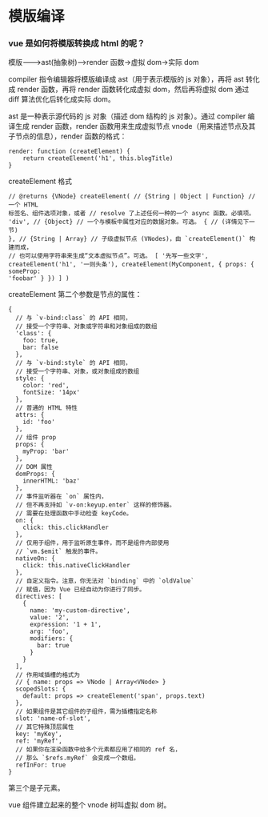 # 模版编译

### vue 是如何将模版转换成 html 的呢？

模版--->ast(抽象树)-->render 函数->虚拟 dom->实际 dom

compiler 指令编辑器将模版编译成 ast（用于表示模版的 js 对象），再将 ast 转化成 render 函数，再将 render 函数转化成虚拟 dom，然后再将虚拟 dom 通过 diff 算法优化后转化成实际 dom。

ast 是一种表示源代码的 js 对象（描述 dom 结构的 js 对象）。通过 compiler 编译生成 render 函数，render 函数用来生成虚拟节点 vnode（用来描述节点及其子节点的信息），render 函数的格式：

```
render: function (createElement) {
	return createElement('h1', this.blogTitle)
}
```

createElement 格式

```vue
// @returns {VNode} createElement( // {String | Object | Function} // 一个 HTML
标签名、组件选项对象，或者 // resolve 了上述任何一种的一个 async 函数。必填项。
'div', // {Object} // 一个与模板中属性对应的数据对象。可选。 { // (详情见下一节)
}, // {String | Array} // 子级虚拟节点 (VNodes)，由 `createElement()` 构建而成，
// 也可以使用字符串来生成“文本虚拟节点”。可选。 [ '先写一些文字',
createElement('h1', '一则头条'), createElement(MyComponent, { props: { someProp:
'foobar' } }) ] )
```

createElement 第二个参数是节点的属性：

```
{
  // 与 `v-bind:class` 的 API 相同，
  // 接受一个字符串、对象或字符串和对象组成的数组
  'class': {
    foo: true,
    bar: false
  },
  // 与 `v-bind:style` 的 API 相同，
  // 接受一个字符串、对象，或对象组成的数组
  style: {
    color: 'red',
    fontSize: '14px'
  },
  // 普通的 HTML 特性
  attrs: {
    id: 'foo'
  },
  // 组件 prop
  props: {
    myProp: 'bar'
  },
  // DOM 属性
  domProps: {
    innerHTML: 'baz'
  },
  // 事件监听器在 `on` 属性内，
  // 但不再支持如 `v-on:keyup.enter` 这样的修饰器。
  // 需要在处理函数中手动检查 keyCode。
  on: {
    click: this.clickHandler
  },
  // 仅用于组件，用于监听原生事件，而不是组件内部使用
  // `vm.$emit` 触发的事件。
  nativeOn: {
    click: this.nativeClickHandler
  },
  // 自定义指令。注意，你无法对 `binding` 中的 `oldValue`
  // 赋值，因为 Vue 已经自动为你进行了同步。
  directives: [
    {
      name: 'my-custom-directive',
      value: '2',
      expression: '1 + 1',
      arg: 'foo',
      modifiers: {
        bar: true
      }
    }
  ],
  // 作用域插槽的格式为
  // { name: props => VNode | Array<VNode> }
  scopedSlots: {
    default: props => createElement('span', props.text)
  },
  // 如果组件是其它组件的子组件，需为插槽指定名称
  slot: 'name-of-slot',
  // 其它特殊顶层属性
  key: 'myKey',
  ref: 'myRef',
  // 如果你在渲染函数中给多个元素都应用了相同的 ref 名，
  // 那么 `$refs.myRef` 会变成一个数组。
  refInFor: true
}
```

第三个是子元素。

vue 组件建立起来的整个 vnode 树叫虚拟 dom 树。
